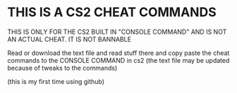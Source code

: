 # THIS IS A CS2 CHEAT COMMANDS
THIS IS ONLY FOR THE CS2 BUILT IN "CONSOLE COMMAND" AND IS NOT AN ACTUAL CHEAT. IT IS NOT BANNABLE

Read or download the text file and read stuff there and copy paste the cheat commands to the CONSOLE COMMAND in cs2
(the text file may be updated because of tweaks to the commands)

(this is my first time using github)
